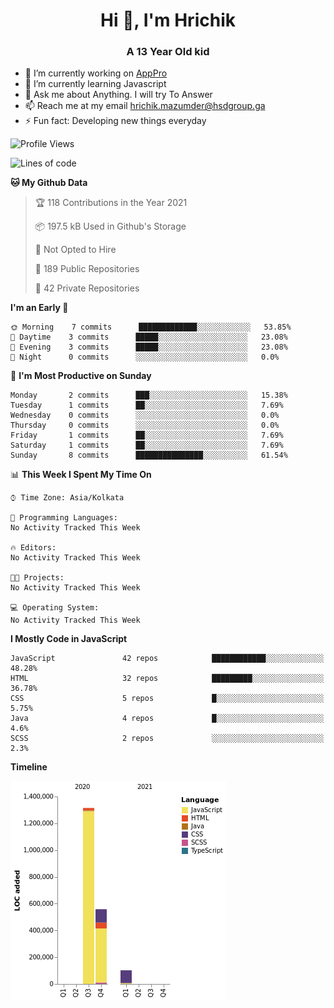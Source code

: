 <h1 align="center">Hi 👋, I'm Hrichik</h1>
<h3 align="center">A 13 Year Old kid</h3>


- 🔭 I’m currently working on [AppPro](https://apppro.in)
- 🌱 I’m currently learning Javascript
- 💬 Ask me about Anything. I will try To Answer
- 📫 Reach me at my email hrichik.mazumder@hsdgroup.ga
- ⚡ Fun fact: Developing new things everyday

<!--START_SECTION:waka-->
![Profile Views](http://img.shields.io/badge/Profile%20Views-4-blue)

![Lines of code](https://img.shields.io/badge/From%20Hello%20World%20I%27ve%20Written-2.0%20million%20lines%20of%20code-blue)

**🐱 My Github Data** 

> 🏆 118 Contributions in the Year 2021
 > 
> 📦 197.5 kB Used in Github's Storage 
 > 
> 🚫 Not Opted to Hire
 > 
> 📜 189 Public Repositories 
 > 
> 🔑 42 Private Repositories  
 > 
**I'm an Early 🐤** 

```text
🌞 Morning    7 commits      █████████████░░░░░░░░░░░░   53.85% 
🌆 Daytime    3 commits      █████░░░░░░░░░░░░░░░░░░░░   23.08% 
🌃 Evening    3 commits      █████░░░░░░░░░░░░░░░░░░░░   23.08% 
🌙 Night      0 commits      ░░░░░░░░░░░░░░░░░░░░░░░░░   0.0%

```
📅 **I'm Most Productive on Sunday** 

```text
Monday       2 commits      ███░░░░░░░░░░░░░░░░░░░░░░   15.38% 
Tuesday      1 commits      ██░░░░░░░░░░░░░░░░░░░░░░░   7.69% 
Wednesday    0 commits      ░░░░░░░░░░░░░░░░░░░░░░░░░   0.0% 
Thursday     0 commits      ░░░░░░░░░░░░░░░░░░░░░░░░░   0.0% 
Friday       1 commits      ██░░░░░░░░░░░░░░░░░░░░░░░   7.69% 
Saturday     1 commits      ██░░░░░░░░░░░░░░░░░░░░░░░   7.69% 
Sunday       8 commits      ███████████████░░░░░░░░░░   61.54%

```


📊 **This Week I Spent My Time On** 

```text
⌚︎ Time Zone: Asia/Kolkata

💬 Programming Languages: 
No Activity Tracked This Week

🔥 Editors: 
No Activity Tracked This Week

🐱‍💻 Projects: 
No Activity Tracked This Week

💻 Operating System: 
No Activity Tracked This Week

```

**I Mostly Code in JavaScript** 

```text
JavaScript               42 repos            ████████████░░░░░░░░░░░░░   48.28% 
HTML                     32 repos            █████████░░░░░░░░░░░░░░░░   36.78% 
CSS                      5 repos             █░░░░░░░░░░░░░░░░░░░░░░░░   5.75% 
Java                     4 repos             █░░░░░░░░░░░░░░░░░░░░░░░░   4.6% 
SCSS                     2 repos             ░░░░░░░░░░░░░░░░░░░░░░░░░   2.3%

```


**Timeline**

![Chart not found](https://raw.githubusercontent.com/hrichiksite/hrichiksite/master/charts/bar_graph.png) 


<!--END_SECTION:waka-->
